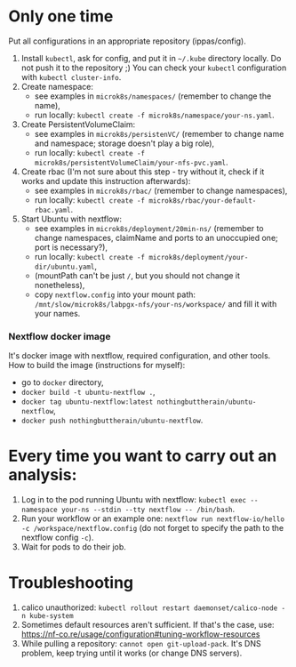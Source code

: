 # Only one time
Put all configurations in an appropriate repository (ippas/config).

1. Install `kubectl`, ask for config, and put it in `~/.kube` directory locally. Do not push it to the repository ;) You can check your `kubectl` configuration with `kubectl cluster-info`.
1. Create namespace:
    - see examples in `microk8s/namespaces/` (remember to change the name),
    - run locally: `kubectl create -f microk8s/namespace/your-ns.yaml`.
1. Create PersistentVolumeClaim:
    - see examples in `microk8s/persistenVC/` (remember to change name and namespace; storage doesn't play a big role),
    - run locally: `kubectl create -f microk8s/persistentVolumeClaim/your-nfs-pvc.yaml`.
1. Create rbac (I'm not sure about this step - try without it, check if it works and update this instruction afterwards):
    - see examples in `microk8s/rbac/` (remember to change namespaces),
    - run locally: `kubectl create -f microk8s/rbac/your-default-rbac.yaml`.
1. Start Ubuntu with nextflow:
    - see examples in `microk8s/deployment/20min-ns/` (remember to change namespaces, claimName and ports to an unoccupied one; port is necessary?),
    - run locally: `kubectl create -f microk8s/deployment/your-dir/ubuntu.yaml`,
    - (mountPath can't be just `/`, but you should not change it nonetheless),
    - copy `nextflow.config` into your mount path: `/mnt/slow/microk8s/labpgx-nfs/your-ns/workspace/` and fill it with your names.

### Nextflow docker image
It's docker image with nextflow, required configuration, and other tools. How to build the image (instructions for myself):
- go to `docker` directory,
- `docker build -t ubuntu-nextflow .`,
- `docker tag ubuntu-nextflow:latest nothingbuttherain/ubuntu-nextflow`,
- `docker push nothingbuttherain/ubuntu-nextflow`.

# Every time you want to carry out an analysis:
1. Log in to the pod running Ubuntu with nextflow: `kubectl exec --namespace your-ns --stdin --tty nextflow -- /bin/bash`.
1. Run your workflow or an example one: `nextflow run nextflow-io/hello -c /workspace/nextflow.config` (do not forget to specify the path to the nextflow config `-c`).
1. Wait for pods to do their job.

# Troubleshooting
1. calico unauthorized: `kubectl rollout restart daemonset/calico-node -n kube-system`
1. Sometimes default resources aren't sufficient. If that's the case, use: https://nf-co.re/usage/configuration#tuning-workflow-resources
1. While pulling a repository: `cannot open git-upload-pack`. It's DNS problem, keep trying until it works (or change DNS servers).
